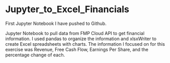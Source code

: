 # Jupyter_to_Excel_Financials
First Jupyter Notebook I have pushed to Github. 

Jupyter Notebook to pull data from FMP Cloud API to get financial information. I used pandas to organize the information and xlsxWriter to create Excel spreadsheets with charts. The information I focused on for this exercise was Revenue, Free Cash Flow, Earnings Per Share, and the percentage change of each.
